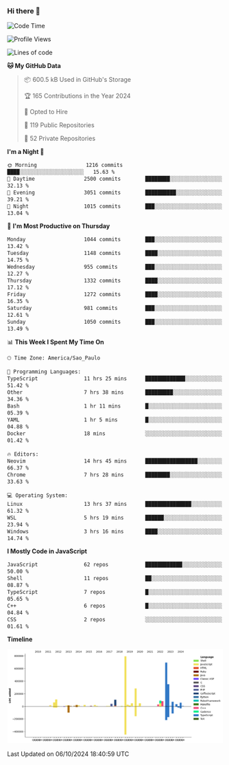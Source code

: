 ### Hi there 👋

<!--START_SECTION:waka-->
![Code Time](http://img.shields.io/badge/Code%20Time-6%2C529%20hrs%208%20mins-blue)

![Profile Views](http://img.shields.io/badge/Profile%20Views-0-blue)

![Lines of code](https://img.shields.io/badge/From%20Hello%20World%20I%27ve%20Written-3.1%20million%20lines%20of%20code-blue)

**🐱 My GitHub Data** 

> 📦 600.5 kB Used in GitHub's Storage 
 > 
> 🏆 165 Contributions in the Year 2024
 > 
> 💼 Opted to Hire
 > 
> 📜 119 Public Repositories 
 > 
> 🔑 52 Private Repositories 
 > 
**I'm a Night 🦉** 

```text
🌞 Morning                1216 commits        ████░░░░░░░░░░░░░░░░░░░░░   15.63 % 
🌆 Daytime                2500 commits        ████████░░░░░░░░░░░░░░░░░   32.13 % 
🌃 Evening                3051 commits        ██████████░░░░░░░░░░░░░░░   39.21 % 
🌙 Night                  1015 commits        ███░░░░░░░░░░░░░░░░░░░░░░   13.04 % 
```
📅 **I'm Most Productive on Thursday** 

```text
Monday                   1044 commits        ███░░░░░░░░░░░░░░░░░░░░░░   13.42 % 
Tuesday                  1148 commits        ████░░░░░░░░░░░░░░░░░░░░░   14.75 % 
Wednesday                955 commits         ███░░░░░░░░░░░░░░░░░░░░░░   12.27 % 
Thursday                 1332 commits        ████░░░░░░░░░░░░░░░░░░░░░   17.12 % 
Friday                   1272 commits        ████░░░░░░░░░░░░░░░░░░░░░   16.35 % 
Saturday                 981 commits         ███░░░░░░░░░░░░░░░░░░░░░░   12.61 % 
Sunday                   1050 commits        ███░░░░░░░░░░░░░░░░░░░░░░   13.49 % 
```


📊 **This Week I Spent My Time On** 

```text
🕑︎ Time Zone: America/Sao_Paulo

💬 Programming Languages: 
TypeScript               11 hrs 25 mins      █████████████░░░░░░░░░░░░   51.42 % 
Other                    7 hrs 38 mins       █████████░░░░░░░░░░░░░░░░   34.36 % 
Bash                     1 hr 11 mins        █░░░░░░░░░░░░░░░░░░░░░░░░   05.39 % 
YAML                     1 hr 5 mins         █░░░░░░░░░░░░░░░░░░░░░░░░   04.88 % 
Docker                   18 mins             ░░░░░░░░░░░░░░░░░░░░░░░░░   01.42 % 

🔥 Editors: 
Neovim                   14 hrs 45 mins      █████████████████░░░░░░░░   66.37 % 
Chrome                   7 hrs 28 mins       ████████░░░░░░░░░░░░░░░░░   33.63 % 

💻 Operating System: 
Linux                    13 hrs 37 mins      ███████████████░░░░░░░░░░   61.32 % 
WSL                      5 hrs 19 mins       ██████░░░░░░░░░░░░░░░░░░░   23.94 % 
Windows                  3 hrs 16 mins       ████░░░░░░░░░░░░░░░░░░░░░   14.74 % 
```

**I Mostly Code in JavaScript** 

```text
JavaScript               62 repos            ████████████░░░░░░░░░░░░░   50.00 % 
Shell                    11 repos            ██░░░░░░░░░░░░░░░░░░░░░░░   08.87 % 
TypeScript               7 repos             █░░░░░░░░░░░░░░░░░░░░░░░░   05.65 % 
C++                      6 repos             █░░░░░░░░░░░░░░░░░░░░░░░░   04.84 % 
CSS                      2 repos             ░░░░░░░░░░░░░░░░░░░░░░░░░   01.61 % 
```



**Timeline**

![Lines of Code chart](https://raw.githubusercontent.com/jampow/jampow/master/assets/bar_graph.png)


 Last Updated on 06/10/2024 18:40:59 UTC
<!--END_SECTION:waka-->
